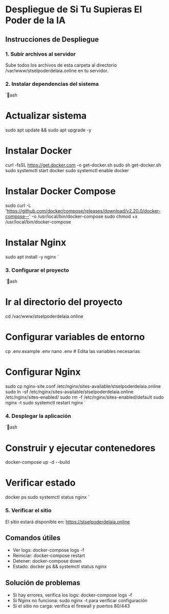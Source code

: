 ﻿# Despliegue de Si Tu Supieras El Poder de la IA

## Instrucciones de Despliegue

### 1. Subir archivos al servidor
Sube todos los archivos de esta carpeta al directorio /var/www/stselpoderdelaia.online en tu servidor.

### 2. Instalar dependencias del sistema
`ash
# Actualizar sistema
sudo apt update && sudo apt upgrade -y

# Instalar Docker
curl -fsSL https://get.docker.com -o get-docker.sh
sudo sh get-docker.sh
sudo systemctl start docker
sudo systemctl enable docker

# Instalar Docker Compose
sudo curl -L 'https://github.com/docker/compose/releases/download/v2.20.0/docker-compose--' -o /usr/local/bin/docker-compose
sudo chmod +x /usr/local/bin/docker-compose

# Instalar Nginx
sudo apt install -y nginx
`

### 3. Configurar el proyecto
`ash
# Ir al directorio del proyecto
cd /var/www/stselpoderdelaia.online

# Configurar variables de entorno
cp .env.example .env
nano .env  # Edita las variables necesarias

# Configurar Nginx
sudo cp nginx-site.conf /etc/nginx/sites-available/stselpoderdelaia.online
sudo ln -sf /etc/nginx/sites-available/stselpoderdelaia.online /etc/nginx/sites-enabled/
sudo rm -f /etc/nginx/sites-enabled/default
sudo nginx -t
sudo systemctl restart nginx
`

### 4. Desplegar la aplicación
`ash
# Construir y ejecutar contenedores
docker-compose up -d --build

# Verificar estado
docker ps
sudo systemctl status nginx
`

### 5. Verificar el sitio
El sitio estará disponible en: https://stselpoderdelaia.online

## Comandos útiles
- Ver logs: docker-compose logs -f
- Reiniciar: docker-compose restart
- Detener: docker-compose down
- Estado: docker ps && systemctl status nginx

## Solución de problemas
- Si hay errores, verifica los logs: docker-compose logs -f
- Si Nginx no funciona: sudo nginx -t para verificar configuración
- Si el sitio no carga: verifica el firewall y puertos 80/443
